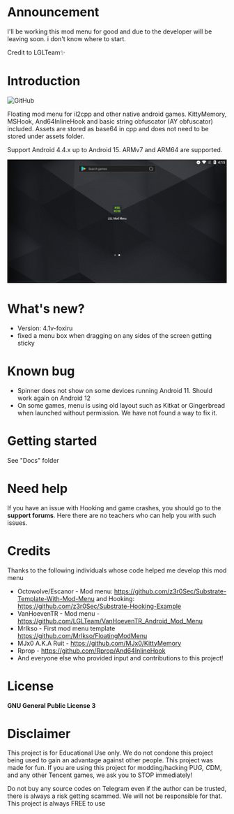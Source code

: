 # Announcement 
I'll be working this mod menu for good and due to the developer will be leaving soon. i don't know where to start.

Credit to LGLTeam✨

# Introduction
![GitHub](https://img.shields.io/github/license/LGLTeam/Android-Mod-Menu?style=flat-square)

Floating mod menu for il2cpp and other native android games. KittyMemory, MSHook, And64InlineHook and basic string obfuscator (AY obfuscator) included. Assets are stored as base64 in cpp and does not need to be stored under assets folder.

Support Android 4.4.x up to Android 15. ARMv7 and ARM64 are supported.

![](Intro.gif)
# What's new?
- Version: 4.1v-foxiru
- fixed a menu box when dragging on any sides of the screen getting sticky
# Known bug
- Spinner does not show on some devices running Android 11. Should work again on Android 12
- On some games, menu is using old layout such as Kitkat or Gingerbread when launched without permission. We have not found a way to fix it.

# Getting started
 
See "Docs" folder

# Need help

If you have an issue with Hooking and game crashes, you should go to the **support forums**. Here there are no teachers who can help you with such issues.

# Credits
Thanks to the following individuals whose code helped me develop this mod menu

* Octowolve/Escanor - Mod menu: https://github.com/z3r0Sec/Substrate-Template-With-Mod-Menu and Hooking: https://github.com/z3r0Sec/Substrate-Hooking-Example
* VanHoevenTR - Mod menu - https://github.com/LGLTeam/VanHoevenTR_Android_Mod_Menu
* MrIkso - First mod menu template https://github.com/MrIkso/FloatingModMenu
* MJx0 A.K.A Ruit - https://github.com/MJx0/KittyMemory
* Rprop - https://github.com/Rprop/And64InlineHook
* And everyone else who provided input and contributions to this project!

# License
**GNU General Public License 3**

# Disclaimer
This project is for Educational Use only. We do not condone this project being used to gain an advantage against other people. This project was made for fun. If you are using this project for modding/hacking PU*G, C*DM, and any other Tencent games, we ask you to STOP immediately!

Do not buy any source codes on Telegram even if the author can be trusted, there is always a risk getting scammed. We will not be responsible for that. This project is always FREE to use
